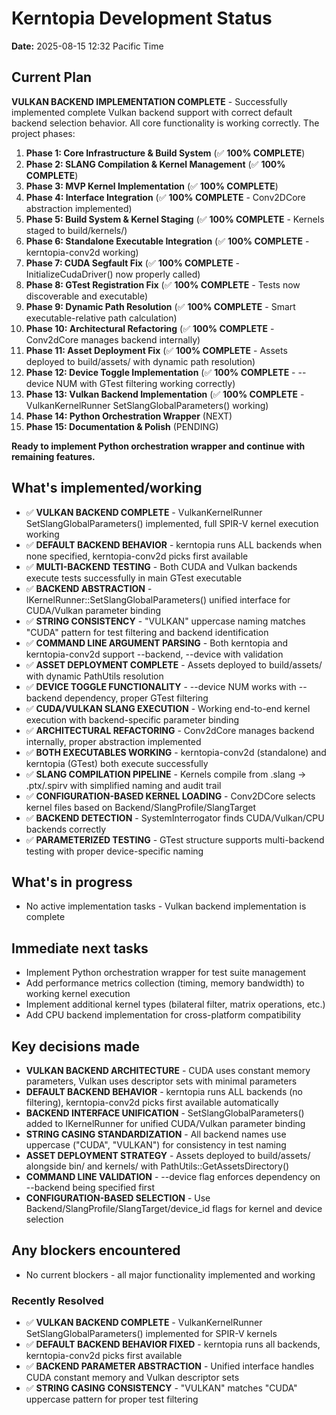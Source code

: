 # Kerntopia Development Status

**Date:** 2025-08-15 12:32 Pacific Time

## Current Plan

**VULKAN BACKEND IMPLEMENTATION COMPLETE** - Successfully implemented complete Vulkan backend support with correct default backend selection behavior. All core functionality is working correctly. The project phases:

1. **Phase 1: Core Infrastructure & Build System** (✅ **100% COMPLETE**)
2. **Phase 2: SLANG Compilation & Kernel Management** (✅ **100% COMPLETE**)
3. **Phase 3: MVP Kernel Implementation** (✅ **100% COMPLETE**)
4. **Phase 4: Interface Integration** (✅ **100% COMPLETE** - Conv2DCore abstraction implemented)
5. **Phase 5: Build System & Kernel Staging** (✅ **100% COMPLETE** - Kernels staged to build/kernels/)
6. **Phase 6: Standalone Executable Integration** (✅ **100% COMPLETE** - kerntopia-conv2d working)
7. **Phase 7: CUDA Segfault Fix** (✅ **100% COMPLETE** - InitializeCudaDriver() now properly called)
8. **Phase 8: GTest Registration Fix** (✅ **100% COMPLETE** - Tests now discoverable and executable)
9. **Phase 9: Dynamic Path Resolution** (✅ **100% COMPLETE** - Smart executable-relative path calculation)
10. **Phase 10: Architectural Refactoring** (✅ **100% COMPLETE** - Conv2dCore manages backend internally)
11. **Phase 11: Asset Deployment Fix** (✅ **100% COMPLETE** - Assets deployed to build/assets/ with dynamic path resolution)
12. **Phase 12: Device Toggle Implementation** (✅ **100% COMPLETE** - --device NUM with GTest filtering working correctly)
13. **Phase 13: Vulkan Backend Implementation** (✅ **100% COMPLETE** - VulkanKernelRunner SetSlangGlobalParameters() working)
14. **Phase 14: Python Orchestration Wrapper** (NEXT)
15. **Phase 15: Documentation & Polish** (PENDING)

**Ready to implement Python orchestration wrapper and continue with remaining features.**

## What's implemented/working

- ✅ **VULKAN BACKEND COMPLETE** - VulkanKernelRunner SetSlangGlobalParameters() implemented, full SPIR-V kernel execution working
- ✅ **DEFAULT BACKEND BEHAVIOR** - kerntopia runs ALL backends when none specified, kerntopia-conv2d picks first available
- ✅ **MULTI-BACKEND TESTING** - Both CUDA and Vulkan backends execute tests successfully in main GTest executable
- ✅ **BACKEND ABSTRACTION** - IKernelRunner::SetSlangGlobalParameters() unified interface for CUDA/Vulkan parameter binding
- ✅ **STRING CONSISTENCY** - "VULKAN" uppercase naming matches "CUDA" pattern for test filtering and backend identification
- ✅ **COMMAND LINE ARGUMENT PARSING** - Both kerntopia and kerntopia-conv2d support --backend, --device with validation
- ✅ **ASSET DEPLOYMENT COMPLETE** - Assets deployed to build/assets/ with dynamic PathUtils resolution
- ✅ **DEVICE TOGGLE FUNCTIONALITY** - --device NUM works with --backend dependency, proper GTest filtering
- ✅ **CUDA/VULKAN SLANG EXECUTION** - Working end-to-end kernel execution with backend-specific parameter binding
- ✅ **ARCHITECTURAL REFACTORING** - Conv2dCore manages backend internally, proper abstraction implemented
- ✅ **BOTH EXECUTABLES WORKING** - kerntopia-conv2d (standalone) and kerntopia (GTest) both execute successfully
- ✅ **SLANG COMPILATION PIPELINE** - Kernels compile from .slang → .ptx/.spirv with simplified naming and audit trail
- ✅ **CONFIGURATION-BASED KERNEL LOADING** - Conv2DCore selects kernel files based on Backend/SlangProfile/SlangTarget
- ✅ **BACKEND DETECTION** - SystemInterrogator finds CUDA/Vulkan/CPU backends correctly
- ✅ **PARAMETERIZED TESTING** - GTest structure supports multi-backend testing with proper device-specific naming

## What's in progress

- No active implementation tasks - Vulkan backend implementation is complete

## Immediate next tasks

- Implement Python orchestration wrapper for test suite management
- Add performance metrics collection (timing, memory bandwidth) to working kernel execution  
- Implement additional kernel types (bilateral filter, matrix operations, etc.)
- Add CPU backend implementation for cross-platform compatibility

## Key decisions made

- **VULKAN BACKEND ARCHITECTURE** - CUDA uses constant memory parameters, Vulkan uses descriptor sets with minimal parameters
- **DEFAULT BACKEND BEHAVIOR** - kerntopia runs ALL backends (no filtering), kerntopia-conv2d picks first available automatically
- **BACKEND INTERFACE UNIFICATION** - SetSlangGlobalParameters() added to IKernelRunner for unified CUDA/Vulkan parameter binding
- **STRING CASING STANDARDIZATION** - All backend names use uppercase ("CUDA", "VULKAN") for consistency in test naming
- **ASSET DEPLOYMENT STRATEGY** - Assets deployed to build/assets/ alongside bin/ and kernels/ with PathUtils::GetAssetsDirectory()
- **COMMAND LINE VALIDATION** - --device flag enforces dependency on --backend being specified first
- **CONFIGURATION-BASED SELECTION** - Use Backend/SlangProfile/SlangTarget/device_id flags for kernel and device selection

## Any blockers encountered

- No current blockers - all major functionality implemented and working

### Recently Resolved
- ✅ **VULKAN BACKEND COMPLETE** - VulkanKernelRunner SetSlangGlobalParameters() implemented for SPIR-V kernels
- ✅ **DEFAULT BACKEND BEHAVIOR FIXED** - kerntopia runs all backends, kerntopia-conv2d picks first available
- ✅ **BACKEND PARAMETER ABSTRACTION** - Unified interface handles CUDA constant memory and Vulkan descriptor sets
- ✅ **STRING CASING CONSISTENCY** - "VULKAN" matches "CUDA" uppercase pattern for proper test filtering